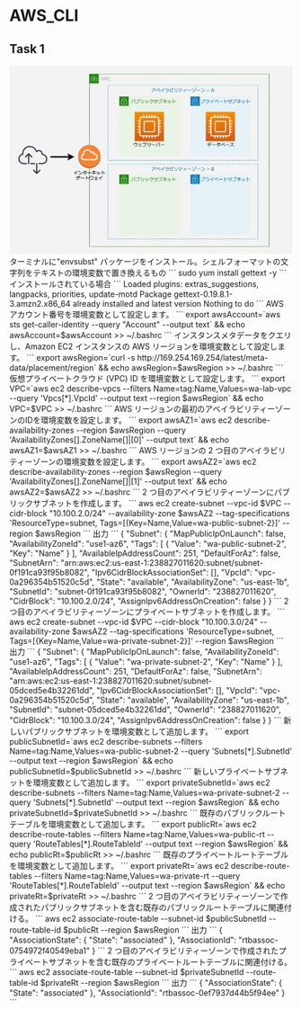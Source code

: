 # AWS_CLI
## Task 1
<img src=fig1.jpg>
ターミナルに"envsubst" パッケージをインストール。シェルフォーマットの文字列をテキストの環境変数で置き換えるもの
```
sudo yum install gettext -y
```
インストールされている場合
```
Loaded plugins: extras_suggestions, langpacks, priorities, update-motd
Package gettext-0.19.8.1-3.amzn2.x86_64 already installed and latest version
Nothing to do
```
AWS アカウント番号を環境変数として設定します。
```
export awsAccount=`aws sts get-caller-identity --query "Account" --output text` && echo awsAccount=$awsAccount >> ~/.bashrc
```
インスタンスメタデータをクエリし、Amazon EC2 インスタンスの AWS リージョンを環境変数として設定します。
```
export awsRegion=`curl -s http://169.254.169.254/latest/meta-data/placement/region` && echo awsRegion=$awsRegion >> ~/.bashrc
```
仮想プライベートクラウド (VPC) ID を環境変数として設定します。
```
export VPC=`aws ec2 describe-vpcs --filters Name=tag:Name,Values=wa-lab-vpc --query 'Vpcs[*].VpcId' --output text --region $awsRegion` && echo VPC=$VPC >> ~/.bashrc
```
AWS リージョンの最初のアベイラビリティーゾーンのIDを環境変数を設定します。
```
export awsAZ1=`aws ec2 describe-availability-zones --region $awsRegion --query 'AvailabilityZones[].ZoneName[]|[0]' --output text` && echo awsAZ1=$awsAZ1 >> ~/.bashrc
```
AWS リージョンの 2 つ目のアベイラビリティーゾーンの環境変数を設定します。
```
export awsAZ2=`aws ec2 describe-availability-zones --region $awsRegion --query 'AvailabilityZones[].ZoneName[]|[1]' --output text` && echo awsAZ2=$awsAZ2 >> ~/.bashrc
```
2 つ目のアベイラビリティーゾーンにパブリックサブネットを作成します。
```
aws ec2 create-subnet --vpc-id $VPC --cidr-block "10.100.2.0/24" --availability-zone $awsAZ2 --tag-specifications 'ResourceType=subnet, Tags=[{Key=Name,Value=wa-public-subnet-2}]' --region $awsRegion
```
出力
```
{
    "Subnet": {
        "MapPublicIpOnLaunch": false,
        "AvailabilityZoneId": "use1-az6",
        "Tags": [
            {
                "Value": "wa-public-subnet-2",
                "Key": "Name"
            }
        ],
        "AvailableIpAddressCount": 251,
        "DefaultForAz": false,
        "SubnetArn": "arn:aws:ec2:us-east-1:238827011620:subnet/subnet-0f191ca93f95b8082",
        "Ipv6CidrBlockAssociationSet": [],
        "VpcId": "vpc-0a296354b51520c5d",
        "State": "available",
        "AvailabilityZone": "us-east-1b",
        "SubnetId": "subnet-0f191ca93f95b8082",
        "OwnerId": "238827011620",
        "CidrBlock": "10.100.2.0/24",
        "AssignIpv6AddressOnCreation": false
    }
}
```
2 つ目のアベイラビリティーゾーンにプライベートサブネットを作成します。
```
aws ec2 create-subnet --vpc-id $VPC --cidr-block "10.100.3.0/24" --availability-zone $awsAZ2 --tag-specifications 'ResourceType=subnet, Tags=[{Key=Name,Value=wa-private-subnet-2}]' --region $awsRegion
```
出力
```
{
    "Subnet": {
        "MapPublicIpOnLaunch": false,
        "AvailabilityZoneId": "use1-az6",
        "Tags": [
            {
                "Value": "wa-private-subnet-2",
                "Key": "Name"
            }
        ],
        "AvailableIpAddressCount": 251,
        "DefaultForAz": false,
        "SubnetArn": "arn:aws:ec2:us-east-1:238827011620:subnet/subnet-05dced5e4b32261dd",
        "Ipv6CidrBlockAssociationSet": [],
        "VpcId": "vpc-0a296354b51520c5d",
        "State": "available",
        "AvailabilityZone": "us-east-1b",
        "SubnetId": "subnet-05dced5e4b32261dd",
        "OwnerId": "238827011620",
        "CidrBlock": "10.100.3.0/24",
        "AssignIpv6AddressOnCreation": false
    }
}
```
新しいパブリックサブネットを環境変数として追加します。
```
export publicSubnetId=`aws ec2 describe-subnets --filters Name=tag:Name,Values=wa-public-subnet-2 --query 'Subnets[*].SubnetId' --output text --region $awsRegion` && echo publicSubnetId=$publicSubnetId >> ~/.bashrc
```
新しいプライベートサブネットを環境変数として追加します。
```
export privateSubnetId=`aws ec2 describe-subnets --filters Name=tag:Name,Values=wa-private-subnet-2 --query 'Subnets[*].SubnetId' --output text --region $awsRegion` && echo privateSubnetId=$privateSubnetId >> ~/.bashrc
```
既存のパブリックルートテーブルを環境変数として追加します。
```
export publicRt=`aws ec2 describe-route-tables --filters Name=tag:Name,Values=wa-public-rt --query 'RouteTables[*].RouteTableId' --output text --region $awsRegion` && echo publicRt=$publicRt >> ~/.bashrc
```
既存のプライベートルートテーブルを環境変数として追加します。
```
export privateRt=`aws ec2 describe-route-tables --filters Name=tag:Name,Values=wa-private-rt --query 'RouteTables[*].RouteTableId' --output text --region $awsRegion` && echo privateRt=$privateRt >> ~/.bashrc
```
2 つ目のアベイラビリティーゾーンで作成されたパブリックサブネットを含む既存のパブリックルートテーブルに関連付ける。
```
aws ec2 associate-route-table --subnet-id $publicSubnetId --route-table-id $publicRt --region $awsRegion
```
出力
```
{
    "AssociationState": {
        "State": "associated"
    },
    "AssociationId": "rtbassoc-0754972f40549eba1"
}
```
2 つ目のアベイラビリティーゾーンで作成されたプライベートサブネットを含む既存のプライベートルートテーブルに関連付ける。
```
aws ec2 associate-route-table --subnet-id $privateSubnetId --route-table-id $privateRt --region $awsRegion
```
出力
```
{
    "AssociationState": {
        "State": "associated"
    },
    "AssociationId": "rtbassoc-0ef7937d44b5f94ee"
}
```
